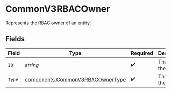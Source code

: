 # CommonV3RBACOwner

Represents the RBAC owner of an entity.


## Fields

| Field                                                                                | Type                                                                                 | Required                                                                             | Description                                                                          |
| ------------------------------------------------------------------------------------ | ------------------------------------------------------------------------------------ | ------------------------------------------------------------------------------------ | ------------------------------------------------------------------------------------ |
| `ID`                                                                                 | *string*                                                                             | :heavy_check_mark:                                                                   | The ID of the owner.                                                                 |
| `Type`                                                                               | [components.CommonV3RBACOwnerType](../../models/components/commonv3rbacownertype.md) | :heavy_check_mark:                                                                   | The type of the owner.                                                               |